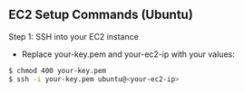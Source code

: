 ## EC2 Setup Commands (Ubuntu)

Step 1: SSH into your EC2 instance
- Replace your-key.pem and your-ec2-ip with your values:

```bash
$ chmod 400 your-key.pem
$ ssh -i your-key.pem ubuntu@<your-ec2-ip>
```

